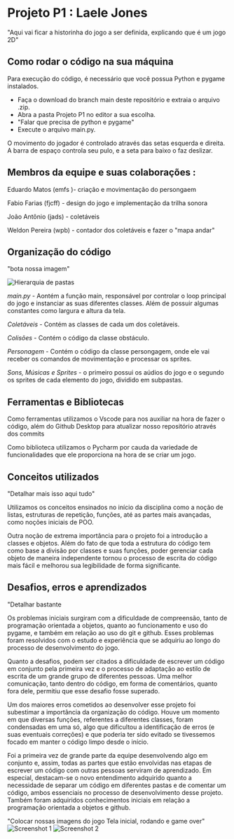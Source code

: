 # Projeto P1 : Laele Jones

"Aqui vai ficar a historinha do jogo a ser definida, explicando que é um jogo 2D"


## Como rodar o código na sua máquina

Para execução do código, é necessário que você possua Python e pygame instalados.
- Faça o download do branch main deste repositório e extraia o arquivo .zip.
- Abra a pasta Projeto P1 no editor a sua escolha.
- "Falar que precisa de python e pygame"
- Execute o arquivo main.py.

O movimento do jogador é controlado através das setas esquerda e direita. A barra de espaço controla seu pulo, e a seta para baixo o faz deslizar.


## Membros da equipe e suas colaborações :

Eduardo Matos (emfs )- criação e movimentação do persongaem

Fabio Farias (fjcff) - 
design do jogo e implementação da trilha sonora

João Antônio (jads) -  coletáveis

Weldon Pereira (wpb) - contador dos coletáveis e fazer o "mapa andar"

## Organização do código

"bota nossa imagem"

![Hierarquia de pastas](https://i.imgur.com/amS0ZUW.jpeg)

*main.py* - Aontém  a função main, responsável por controlar o loop principal do jogo e instanciar as suas diferentes classes. Além de possuir algumas constantes como largura e altura da tela.

*Coletáveis* - Contém as classes de cada um dos coletáveis.

*Colisões* - Contém o código da classe obstáculo. 

*Personagem* - Contém o código da classe persongagem, onde ele vai receber os comandos de movimentação e processar os sprites.

*Sons, Músicas e Sprites* - o primeiro possui os aúdios do jogo e o segundo os sprites de cada elemento do jogo, dividido em subpastas.

## Ferramentas e  Bibliotecas

Como ferramentas utilizamos o Vscode para nos auxiliar na hora de fazer o código, além do Github Desktop para atualizar nosso repositório através dos commits

Como biblioteca utilizamos o Pycharm por cauda da variedade de funcionalidades que ele proporciona na hora de se criar um jogo.

## Conceitos utilizados

"Detalhar mais isso aqui tudo"

Utilizamos os conceitos ensinados no início da disciplina como a noção de listas, estruturas de repetição, funções, até as partes mais avançadas, como noções iniciais de POO.

Outra noção de extrema importância para o projeto foi a introdução a classes e objetos. Além do fato de que toda a estrutura do código tem como base a divisão por classes e suas funções, poder gerenciar cada objeto de maneira independente tornou o processo de escrita do código mais fácil e melhorou sua legibilidade de forma significante.
  
## Desafios, erros e aprendizados

"Detalhar bastante
  
Os problemas iniciais surgiram com a dificuldade de compreensão, tanto de programação orientada a objetos, quanto ao funcionamento e uso do pygame, e também em relação ao uso do git e github. Esses problemas foram resolvidos com o estudo e experiência que se adquiriu ao longo do processo de desenvolvimento do jogo.

Quanto a desafios, podem ser citados a dificuldade de escrever um código em conjunto pela primeira vez e o processo de adaptação ao estilo de escrita de um grande grupo de diferentes pessoas. Uma melhor comunicação, tanto dentro do código, em forma de comentários, quanto fora dele, permitiu que esse desafio fosse superado.

Um dos maiores erros cometidos ao desenvolver esse projeto foi subestimar a importância da organização do código. Houve um momento em que diversas funções, referentes a diferentes classes, foram condensadas em uma só, algo que dificultou a identificação de erros (e suas eventuais correções) e que poderia ter sido evitado se tivessemos focado em manter o código limpo desde o início.

Foi a primeira vez de grande parte da equipe desenvolvendo algo em conjunto e, assim, todas as partes que estão envolvidas nas etapas de escrever um código com outras pessoas serviram de aprendizado. Em especial, destacam-se o novo entendimento adquirido quanto a necessidade de separar um código em diferentes pastas e de comentar um código, ambos essenciais no processo de desenvolvimento desse projeto. Também foram adquiridos conhecimentos iniciais em relação a programação orientada a objetos e github.

"Colocar nossas imagens do jogo Tela inicial, rodando e game over"
![Screenshot 1]([https://i.imgur.com/VC2Pu2u.png](https://raw.githubusercontent.com/joaoadsobral/Projeto-P1/main/Sprites/Cen%C3%A1rio/start.png)https://raw.githubusercontent.com/joaoadsobral/Projeto-P1/main/Sprites/Cen%C3%A1rio/start.png)
![Screenshot 2](https://i.imgur.com/8juhOBP.png)
